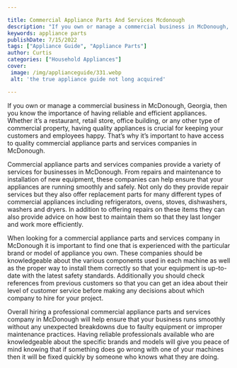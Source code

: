 ```yaml
---

title: Commercial Appliance Parts And Services Mcdonough
description: "If you own or manage a commercial business in McDonough, Georgia, then you know the importance of having reliable and efficient ap...learn more about it now"
keywords: appliance parts
publishDate: 7/15/2022
tags: ["Appliance Guide", "Appliance Parts"]
author: Curtis
categories: ["Household Appliances"]
cover: 
 image: /img/applianceguide/331.webp
 alt: 'the true appliance guide not long acquired'

---
```


If you own or manage a commercial business in McDonough, Georgia, then you know the importance of having reliable and efficient appliances. Whether it’s a restaurant, retail store, office building, or any other type of commercial property, having quality appliances is crucial for keeping your customers and employees happy. That’s why it’s important to have access to quality commercial appliance parts and services companies in McDonough.

Commercial appliance parts and services companies provide a variety of services for businesses in McDonough. From repairs and maintenance to installation of new equipment, these companies can help ensure that your appliances are running smoothly and safely. Not only do they provide repair services but they also offer replacement parts for many different types of commercial appliances including refrigerators, ovens, stoves, dishwashers, washers and dryers. In addition to offering repairs on these items they can also provide advice on how best to maintain them so that they last longer and work more efficiently.

When looking for a commercial appliance parts and services company in McDonough it is important to find one that is experienced with the particular brand or model of appliance you own. These companies should be knowledgeable about the various components used in each machine as well as the proper way to install them correctly so that your equipment is up-to-date with the latest safety standards. Additionally you should check references from previous customers so that you can get an idea about their level of customer service before making any decisions about which company to hire for your project. 

Overall hiring a professional commercial appliance parts and services company in McDonough will help ensure that your business runs smoothly without any unexpected breakdowns due to faulty equipment or improper maintenance practices. Having reliable professionals available who are knowledgeable about the specific brands and models will give you peace of mind knowing that if something does go wrong with one of your machines then it will be fixed quickly by someone who knows what they are doing.
